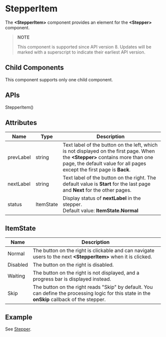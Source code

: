# StepperItem

The **\<StepperItem>** component provides an element for the **\<Stepper>** component.


>  **NOTE**
>
>  This component is supported since API version 8. Updates will be marked with a superscript to indicate their earliest API version.


## Child Components

This component supports only one child component.


## APIs

StepperItem()


## Attributes

| Name| Type| Description|
| -------- | -------- | -------- |
| prevLabel | string | Text label of the button on the left, which is not displayed on the first page. When the **\<Stepper>** contains more than one page, the default value for all pages except the first page is **Back**.|
| nextLabel | string | Text label of the button on the right. The default value is **Start** for the last page and **Next** for the other pages.|
| status | ItemState | Display status of **nextLabel** in the stepper.<br>Default value: **ItemState.Normal**|

## ItemState

|   Name   | Description|
| -------- |-------- |
| Normal |The button on the right is clickable and can navigate users to the next **\<StepperItem>** when it is clicked.|
| Disabled |The button on the right is disabled.|
| Waiting | The button on the right is not displayed, and a progress bar is displayed instead.|
| Skip |The button on the right reads "Skip" by default. You can define the processing logic for this state in the **onSkip** callback of the stepper.|


## Example

See [Stepper](ts-basic-components-stepper.md).
